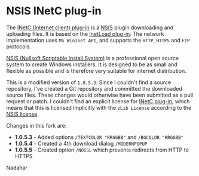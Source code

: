 # NSIS INetC plug-in

The [INetC (Internet client) plug-in][1] is a [NSIS][2] plugin downloading and uploading files. It is based on the 
[InetLoad plug-in][4]. The network implementation uses `MS WinInet API`, and supports the `HTTP`, `HTTPS` and `FTP` protocols.

[NSIS (Nullsoft Scriptable Install System)][2] is a professional open source system to create Windows installers.
It is designed to be as small and flexible as possible and is therefore very suitable for internet distribution.

This is a modified version of `1.0.5.3`. Since I couldn't find a source repository, I've created a Git repository and 
committed the downloaded source files. These changes would otherwise have been submitted as a pull request or patch. 
I couldn't find an explicit license for [INetC plug-in][1], which means that this is licensed implicitly with the `zLib License`
according to the [NSIS license][3].

Changes in this fork are:
* **1.0.5.3** - Added options `/TEXTCOLOR "RRGGBB"` and `/BGCOLOR "RRGGBB"`
* **1.0.5.4** - Created a 4th download dialog `/MODERNPOPUP`
* **1.0.5.5** - Created option `/NOSSL` which prevents redirects from HTTP to HTTPS

Nadahar

  [1]: http://nsis.sourceforge.net/Inetc_plug-in
  [2]: http://nsis.sourceforge.net/Main_Page
  [3]: http://nsis.sourceforge.net/License
  [4]: http://nsis.sourceforge.net/InetLoad_plug-in
